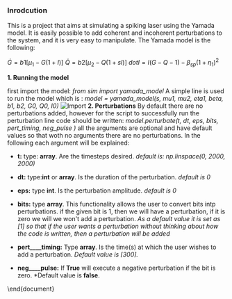 ### Inrodcution </md>


This is a project that aims at simulating a spiking laser using the Yamada model. It is easily possible to add coherent and incoherent perturbations to the system, and it is very easy to manipulate.
The Yamada model is the following:

$\dot{G} = b1 \left[\mu_1 - G(1+I) \right]$
$\dot{Q} = b2 \left[ \mu_2 - Q(1+sI ) \right]$ 
$dot{I} = I \left(G - Q - 1) - \beta_{sp} (1+\eta_1)^2$


**1. Running the model**

first import the model: *from sim import yamada\_model*
A simple line is used to run the model which is : *model = yamada\_model(s, mu1, mu2, eta1, beta, b1, b2, G0, Q0, I0)*
![Import](img/import.png)
**2. Perturbations**
By default there are no perturbations added, however for the script to successfully run the perturbation line code should be written:
*model.perturbate(t, dt, eps, bits, pert\_timing, neg\_pulse )*
all the arguments are optional and have default values so that woth no arguments there are no perturbations. In the following each argument will be explained:

- **t:** type: **array**. Are the timesteps desired. *default is: np.linspace(0, 2000, 2000)*

- **dt:** type:**int** or **array**. Is the duration of the perturbation. *default is 0*

- **eps:** type **int**. Is the perturbation amplitude. *default is 0*

- **bits:** type **array**. This functionality allows the user to convert bits intp perturbations. if the given bit is 1, then we will have a perturbation, if it is zero we will
we won't add a perturbation. *As a default value it is set as [1] so that if the user wants a perturbation without thinking about how the code is written, then a perturbation will be added*
 
- **pert__\__timing:** Type **array**. Is the time(s) at which the user wishes to add a perturbation. *Default value is [300].*

- **neg__\__pulse:** If **True** will execute a negative perturbation if the bit is zero. *Default value is ****false****.

\end{document}
